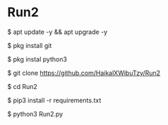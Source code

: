 # Run2

$ apt update -y && apt upgrade -y

$ pkg install git

$ pkg instal python3

$ git clone https://github.com/HaikalXWibuTzy/Run2 

$ cd Run2

$ pip3 install -r requirements.txt

$ python3 Run2.py

